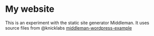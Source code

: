 # My website

This is an experiment with the static site generator Middleman. It uses source files from @knicklabs [middleman-wordpress-example](https://github.com/knicklabs/middleman-wordpress-example)